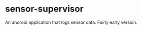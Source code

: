 sensor-supervisor
=================

An android application that logs sensor data. Fairly early version.

